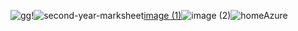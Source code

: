 ![gg](https://docs-api-qa.cloudlabs.ai/repos/raw.githubusercontent.com/DeepaliDhomne/Sample_JsonFile/main/foldertitle/images/signature-deepali_page-0001.jpg?token=8b2t1Sg45N8JBe8QNwBlyhJq)!![second-year-marksheet](https://docs-api-qa.cloudlabs.ai/repos/raw.githubusercontent.com/DeepaliDhomne/Sample_JsonFile/main/foldertitle/images/second-year-marksheet.jpg)[image (1)](https://docs-api-qa.cloudlabs.ai/repos/raw.githubusercontent.com/DeepaliDhomne/Sample_JsonFile/main/foldertitle/images/image-(1).png)![image (2)](https://docs-api-qa.cloudlabs.ai/repos/raw.githubusercontent.com/DeepaliDhomne/Sample_JsonFile/main/foldertitle/images/image-(2).png)![homeAzure](https://docs-api-qa.cloudlabs.ai/repos/raw.githubusercontent.com/DeepaliDhomne/Sample_JsonFile/main/foldertitle/images/homeAzure.png)
